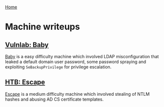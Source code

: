 [Home](/)

# Machine writeups

## [Vulnlab: Baby](../vulnlab/machines/Baby/)

[Baby](../vulnlab/machines/Baby/) is a easy difficulty machine which involved LDAP misconfiguration that leaked a default domain user password, some password spraying and exploiting `SeBackupPrivilege` for privilege escalation.

## [HTB: Escape](../htb/machines/medium/Escape/)

[Escape](machines/medium/Escape/) is a medium difficulty machine which involved stealing of NTLM hashes and abusing AD CS certificate templates.
